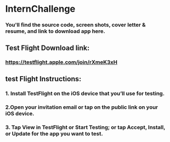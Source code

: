 # InternChallenge
### You'll find the source code, screen shots, cover letter & resume, and link to download app here.

## Test Flight Download link:

### https://testflight.apple.com/join/rXmeK3xH

## test Flight Instructions:
### 1. Install TestFlight on the iOS device that you’ll use for testing.
### 2.Open your invitation email or tap on the public link on your iOS device.
### 3. Tap View in TestFlight or Start Testing; or tap Accept, Install, or Update for the app you want to test.
